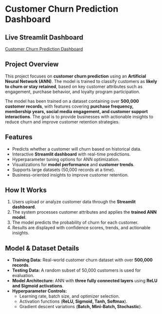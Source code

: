 # Customer Churn Prediction Dashboard  

## **Live Streamlit Dashboard**  
[Customer Churn Prediction Dashboard](https://deep-learning-mzmchluyqbaoxvetuhzmma.streamlit.app/)  

## **Project Overview**  
This project focuses on **customer churn prediction** using an **Artificial Neural Network (ANN)**. The model is trained to classify customers as **likely to churn or stay retained**, based on key customer attributes such as engagement, purchase behavior, and loyalty program participation.  

The model has been trained on a dataset containing over **500,000 customer records**, with features covering **purchase frequency, membership years, social media engagement, and customer support interactions**. The goal is to provide businesses with actionable insights to reduce churn and improve customer retention strategies.  

## **Features**  
- Predicts whether a customer will churn based on historical data.  
- Interactive **Streamlit dashboard** with real-time predictions.  
- Hyperparameter tuning options for ANN optimization.  
- Visualizations for **model performance** and **customer trends**.  
- Supports large datasets (50,000 records at a time).  
- Business-oriented insights to improve customer retention.  

## **How It Works**  
1. Users upload or analyze customer data through the **Streamlit dashboard**.  
2. The system processes customer attributes and applies the **trained ANN model**.  
3. The model predicts the probability of churn for each customer.  
4. Results are displayed with confidence scores, trends, and actionable insights.  

## **Model & Dataset Details**  
- **Training Data:** Real-world customer churn dataset with over **500,000 records**.  
- **Testing Data:** A random subset of 50,000 customers is used for evaluation.  
- **Model Architecture:** ANN with **three fully connected layers** using **ReLU and Sigmoid activations**.  
- **Hyperparameter Controls:**  
  - Learning rate, batch size, and optimizer selection.  
  - Activation functions (**ReLU, Sigmoid, Tanh, Softmax**).  
  - Gradient descent variations (**Batch, Mini-Batch, Stochastic**).  


